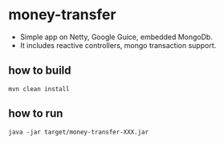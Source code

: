 # money-transfer

- Simple app on Netty, Google Guice, embedded MongoDb.
- It includes reactive controllers, mongo transaction support.

## how to build
```
mvn clean install
```

## how to run
```
java -jar target/money-transfer-XXX.jar
```
